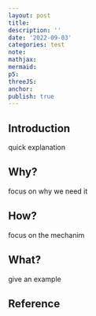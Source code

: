 ```yaml
---
layout: post
title:
description: ''
date: '2022-09-03'
categories: test
note:
mathjax:
mermaid:
p5:
threeJS:
anchor:
publish: true
---
```


## Introduction

quick explanation

## Why?

focus on why we need it

## How?

focus on the mechanim

## What?

give an example

## Reference
